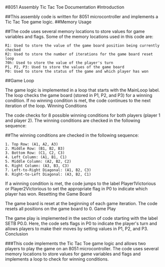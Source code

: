#8051 Assembly Tic Tac Toe Documentation
#Introduction

##This assembly code is written for 8051 microcontroller and implements a Tic Tac Toe game logic.
##Memory Usage

##The code uses several memory locations to store values for game variables and flags. Some of the memory locations used in this code are:

    R1: Used to store the value of the game board position being currently checked
    R2: Used to store the number of iterations for the game board reset loop
    70h: Used to store the value of the player's turn
    P1, P2, P3: Used to store the values of the game board
    P0: Used to store the status of the game and which player has won

##Game Loop

The game logic is implemented in a loop that starts with the MainLoop label. The loop checks the game board (stored in P1, P2, and P3) for a winning condition. If no winning condition is met, the code continues to the next iteration of the loop.
Winning Conditions

The code checks for 8 possible winning conditions for both players (player 1 and player 2). The winning conditions are checked in the following sequence:

##The winning conditions are checked in the following sequence:


    1. Top Row: (A1, A2, A3)
    2. Middle Row: (B1, B2, B3)
    3. Bottom Row: (C1, C2, C3)
    4. Left Column: (A1, B1, C1)
    5. Middle Column: (A2, B2, C2)
    6. Right Column: (A3, B3, C3)
    7. Left-to-Right Diagonal: (A1, B2, C3)
    8. Right-to-Left Diagonal: (A3, B2, C1)


If a winning condition is met, the code jumps to the label Player1Victorious or Player2Victorious to set the appropriate flag in P0 to indicate which player has won.
Resetting the Game Board

The game board is reset at the beginning of each game iteration. The code resets all positions on the game board to 0.
Game Play

The game play is implemented in the section of code starting with the label SETB P0.0. Here, the code sets flags in P0 to indicate the player's turn and allows players to make their moves by setting values in P1, P2, and P3.
Conclusion

###This code implements the Tic Tac Toe game logic and allows two players to play the game on an 8051 microcontroller. The code uses several memory locations to store values for game variables and flags and implements a loop to check for winning conditions.
